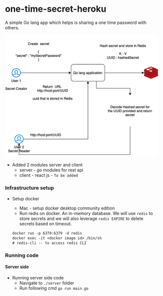# one-time-secret-heroku
A simple Go lang app which helps is sharing a one time password with others.

![Design approach](./one-time-secret.drawio.png)


- Added 2 modules server and client 
   * server - go modules for rest api 
   * client - react js - `To be added` 


### Infrastructure setup 

- Setup docker 
    * Mac - setup docker desktop community edition 
    * Run redis on docker. An in-memory database. We will use `redis` to store secrets and we will also leverage `redis EXPIRE` to delete secrets based on timeout. 
    
    ```
    docker run -p 6379:6379 -d redis 
    docker exec -it <docker image id> /bin/sh
    # redis-cli -- to access redis CLI
    ```

### Running code 

#### Server side
- Running server side code 
   * Navigate to `./server` folder 
   * Run following cmd `go run main.go`